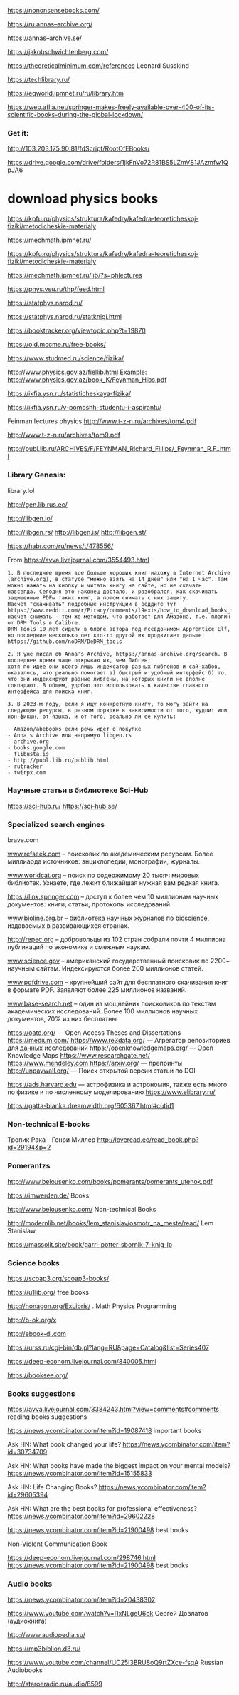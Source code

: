 https://nononsensebooks.com/

https://ru.annas–archive.org/

https://annas–archive.se/

https://jakobschwichtenberg.com/

https://theoreticalminimum.com/references   Leonard Susskind

https://techlibrary.ru/

https://eqworld.ipmnet.ru/ru/library.htm

https://web.aflia.net/springer-makes-freely-available-over-400-of-its-scientific-books-during-the-global-lockdown/

### Get it:

http://103.203.175.90:81/fdScript/RootOfEBooks/

https://drive.google.com/drive/folders/1jkFnVo72R81BS5LZmVS1JAzmfw1QpJA6

# download physics books

https://kpfu.ru/physics/struktura/kafedry/kafedra-teoreticheskoj-fiziki/metodicheskie-materialy

https://mechmath.ipmnet.ru/

https://kpfu.ru/physics/struktura/kafedry/kafedra-teoreticheskoj-fiziki/metodicheskie-materialy

https://mechmath.ipmnet.ru/lib/?s=phlectures

https://phys.vsu.ru/thp/feed.html

https://statphys.narod.ru/

https://statphys.narod.ru/statknigi.html

https://booktracker.org/viewtopic.php?t=19870

https://old.mccme.ru/free-books/

https://www.studmed.ru/science/fizika/

http://www.physics.gov.az/fiellib.html
Example:
http://www.physics.gov.az/book_K/Feynman_Hibs.pdf

https://ikfia.ysn.ru/statisticheskaya-fizika/

https://ikfia.ysn.ru/v-pomoshh-studentu-i-aspirantu/

Feinman lectures physics
http://www.t-z-n.ru/archives/tom4.pdf

http://www.t-z-n.ru/archives/tom9.pdf

http://publ.lib.ru/ARCHIVES/F/FEYNMAN_Richard_Fillips/_Feynman_R.F..html


### Library Genesis:
library.lol

http://gen.lib.rus.ec/  

http://libgen.io/  

http://libgen.rs/ 
http://libgen.is/ 
http://libgen.st/



https://habr.com/ru/news/t/478556/

From https://avva.livejournal.com/3554493.html
```
1. В последнее время все больше хороших книг нахожу в Internet Archive (archive.org), в статусе "можно взять на 14 дней" или "на 1 час". Там можно нажать на кнопку и читать книгу на сайте, но не скачать навсегда. Сегодня это наконец достало, и разобрался, как скачивать защищенные PDFы таких книг, а потом снимать с них защиту.
Насчет "скачивать" подробные инструкции в реддите тут https://www.reddit.com/r/Piracy/comments/l9exis/how_to_download_books_from_archive_org_and_how_to/, 
насчет снимать - тем же методом, что работает для Амазона, т.е. плагин от DRM Tools в Calibre. 
DRM Tools 10 лет сидели в блоге автора под псевдонимом Apprentice Elf, но последние несколько лет кто-то другой их продвигает дальше: https://github.com/noDRM/DeDRM_tools

2. Я уже писал об Anna's Archive, https://annas-archive.org/search. В последнее время чаще открываю их, чем Либген; 
хотя по идее они всего лишь индексатор разных либгенов и сай-хабов, оказалось, что реально помогает а) быстрый и удобный интерфейс б) то, что они индексируют разные либгены, на которых книги не вполне совпадают. В общем, удобно это использовать в качестве главного интерфейса для поиска книг.

3. В 2023-м году, если я ищу конкретную книгу, то могу зайти на следующие ресурсы, в разном порядке в зависимости от того, худлит или нон-фикшн, от языка, и от того, реально ли ее купить:

- Amazon/abebooks если речь идет о покупке
- Anna's Archive или напрямую libgen.rs
- archive.org
- books.google.com
- flibusta.is
- http://publ.lib.ru/publib.html
- rutracker
- twirpx.com
```

### Научные статьи в библиотеке Sci-Hub

https://sci-hub.ru/ https://sci-hub.se/

### Specialized search engines
brave.com

www.refseek.com – поисковик по академическим ресурсам. Более миллиарда источников: энциклопедии, монографии, журналы.

www.worldcat.org – поиск по содержимому 20 тысяч мировых библиотек. Узнаете, где лежит ближайшая нужная вам редкая книга.

https://link.springer.com – доступ к более чем 10 миллионам научных документов: книги, статьи, протоколы исследований.

www.bioline.org.br – библиотека научных журналов по bioscience, издаваемых в развивающихся странах.

http://repec.org – добровольцы из 102 стран собрали почти 4 миллиона публикаций по экономике и смежным наукам.

www.science.gov – американский государственный поисковик по 2200+ научным сайтам. Индексируются более 200 миллионов статей.

www.pdfdrive.com – крупнейший сайт для бесплатного скачивания книг в формате PDF. Заявляют более 225 миллионов названий.

www.base-search.net – один из мощнейних поисковиков по текстам академических исследований. Более 100 миллионов научных документов, 70% из них бесплатны

https://oatd.org/ — Open Access Theses and Dissertations
https://medium.com/
https://www.re3data.org/ — Агрегатор репозиториев для данных исследований
https://openknowledgemaps.org/ — Open Knowledge Maps
https://www.researchgate.net/
https://www.mendeley.com
https://arxiv.org/ — препринты
http://unpaywall.org/ — Поиск открытой версии статьи по DOI

https://ads.harvard.edu — астрофизика и астрономия, также есть много по физике и по численному моделированию
https://www.elibrary.ru/ 
 

https://gatta-bianka.dreamwidth.org/605367.html#cutid1



### Non-technical E-books

Тропик Рака  - Генри Миллер
http://loveread.ec/read_book.php?id=29194&p=2

### Pomerantzs
http://www.belousenko.com/books/pomerants/pomerants_utenok.pdf

https://imwerden.de/ Books

http://www.belousenko.com/ Non-technical Books

<http://modernlib.net/books/lem_stanislav/osmotr_na_meste/read/> Lem Stanislaw

https://massolit.site/book/garri-potter-sbornik-7-knig-lp

### Science books

https://scoap3.org/scoap3-books/

https://u1lib.org/ free books

http://nonagon.org/ExLibris/ . Math Physics Programming

http://b-ok.org/x

http://ebook-dl.com

https://urss.ru/cgi-bin/db.pl?lang=RU&page=Catalog&list=Series407

https://deep-econom.livejournal.com/840005.html

https://booksee.org/

### Books suggestions

https://avva.livejournal.com/3384243.html?view=comments#comments reading books suggestions


<https://news.ycombinator.com/item?id=19087418> important books

Ask HN: What book changed your life? https://news.ycombinator.com/item?id=30734709

Ask HN: What books have made the biggest impact on your mental models? https://news.ycombinator.com/item?id=15155833

Ask HN: Life Changing Books?
https://news.ycombinator.com/item?id=29605394

Ask HN: What are the best books for professional effectiveness? https://news.ycombinator.com/item?id=29602228


<https://news.ycombinator.com/item?id=21900498> best books

Non-Violent Communication Book

https://deep-econom.livejournal.com/298746.html
https://news.ycombinator.com/item?id=21900498 best books

### Audio books
https://news.ycombinator.com/item?id=20438302

https://www.youtube.com/watch?v=I1xNLgeU6ok Сергей Довлатов (аудиокнига)

 
http://www.audiopedia.su/

https://mp3biblion.d3.ru/  

https://www.youtube.com/channel/UC25I3BRU8oQ9rtZXce-fsqA Russian Audiobooks

http://staroeradio.ru/audio/8599
